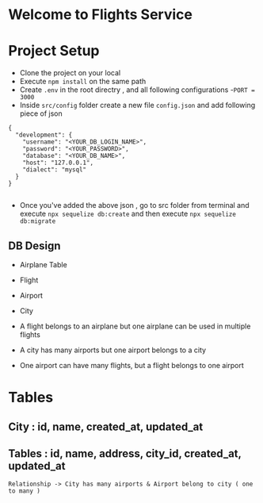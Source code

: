# Welcome to Flights Service

# Project Setup

- Clone the project on your local
- Execute `npm install` on the same path
- Create `.env` in the root directry , and all following configurations -`PORT = 3000`
- Inside `src/config` folder create a new file `config.json` and add following piece of json

```
{
  "development": {
    "username": "<YOUR_DB_LOGIN_NAME>",
    "password": "<YOUR_PASSWORD>",
    "database": "<YOUR_DB_NAME>",
    "host": "127.0.0.1",
    "dialect": "mysql"
  }
}


```

- Once you've added the above json , go to src folder from terminal and execute `npx sequelize db:create`
  and then execute `npx sequelize db:migrate`

## DB Design

- Airplane Table
- Flight
- Airport
- City

- A flight belongs to an airplane but one airplane can be used in multiple flights
- A city has many airports but one airport belongs to a city
- One airport can have many flights, but a flight belongs to one airport

# Tables

## City : id, name, created_at, updated_at

## Tables : id, name, address, city_id, created_at, updated_at

    Relationship -> City has many airports & Airport belong to city ( one to many )
